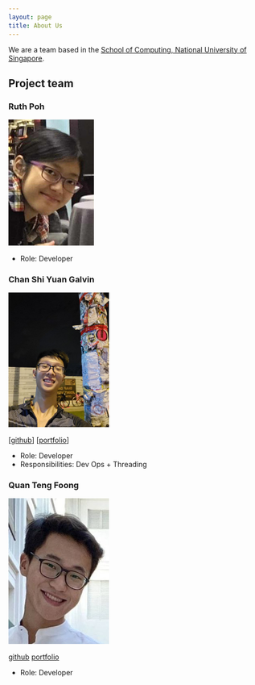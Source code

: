 ```yaml
---
layout: page
title: About Us
---
```


We are a team based in the [School of Computing, National University of Singapore](http://www.comp.nus.edu.sg).

## Project team


### Ruth Poh

![image](images/ruthpohrp.png?raw=true)

* Role: Developer

### Chan Shi Yuan Galvin

<img src="images/csygalvin.png" width="200px">

[[github](http://github.com/csygalvin)]
[[portfolio](team/johndoe.md)]

* Role: Developer
* Responsibilities: Dev Ops + Threading

### Quan Teng Foong

<img src="images/kaldius.png" width="200px" alt="kaldius_photo">

[github](http://github.com/kaldius)
[portfolio](team/johndoe.md)

* Role: Developer
